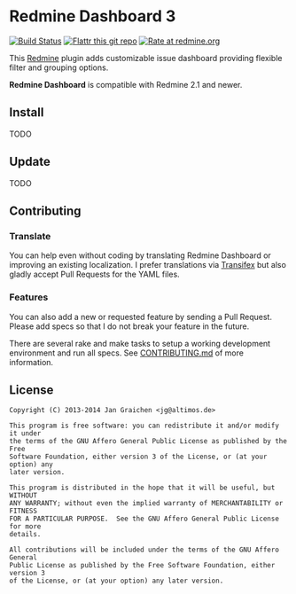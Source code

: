 # Redmine Dashboard 3

[![Build Status](https://travis-ci.org/jgraichen/redmine_dashboard.svg?branch=develop)](https://travis-ci.org/jgraichen/redmine_dashboard)
[![Flattr this git repo](http://img.shields.io/badge/flattr-this-green.svg)](https://flattr.com/submit/auto?user_id=jgraichen&url=https://github.com/jgraichen/redmine_dashboard&tags=github&category=software)
[![Rate at redmine.org](http://img.shields.io/badge/rate%20at-redmine.org-blue.svg)](http://www.redmine.org/plugins/redmine-dashboard)

This [Redmine](http://redmine.org) plugin adds customizable issue dashboard providing flexible filter and grouping options.

**Redmine Dashboard** is compatible with Redmine 2.1 and newer.

## Install

TODO

## Update

TODO

## Contributing

### Translate

You can help even without coding by translating Redmine Dashboard or improving an existing localization. I prefer translations via [Transifex](https://www.transifex.com/organization/redmine_dashboard/dashboard/redmine-dashboard) but also gladly accept Pull Requests for the YAML files.

### Features

You can also add a new or requested feature by sending a Pull Request. Please add specs so that I do not break your feature in the future.

There are several rake and make tasks to setup a working development environment and run all specs. See [CONTRIBUTING.md](CONTRIBUTING.md) of more information.

## License

```
Copyright (C) 2013-2014 Jan Graichen <jg@altimos.de>

This program is free software: you can redistribute it and/or modify it under
the terms of the GNU Affero General Public License as published by the Free
Software Foundation, either version 3 of the License, or (at your option) any
later version.

This program is distributed in the hope that it will be useful, but WITHOUT
ANY WARRANTY; without even the implied warranty of MERCHANTABILITY or FITNESS
FOR A PARTICULAR PURPOSE.  See the GNU Affero General Public License for more
details.

All contributions will be included under the terms of the GNU Affero General
Public License as published by the Free Software Foundation, either version 3
of the License, or (at your option) any later version.
```
